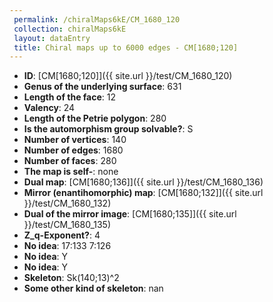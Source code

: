 ```yaml
--- 
 permalink: /chiralMaps6kE/CM_1680_120 
 collection: chiralMaps6kE
 layout: dataEntry
 title: Chiral maps up to 6000 edges - CM[1680;120]
---
```


- **ID**: [CM[1680;120]]({{ site.url }}/test/CM_1680_120)
- **Genus of the underlying surface**: 631
- **Length of the face**: 12
- **Valency**: 24
- **Length of the Petrie polygon**: 280
- **Is the automorphism group solvable?**: S
- **Number of vertices**: 140
- **Number of edges**: 1680
- **Number of faces**: 280
- **The map is self-**: none
- **Dual map**: [CM[1680;136]]({{ site.url }}/test/CM_1680_136)
- **Mirror (enantihomorphic) map**: [CM[1680;132]]({{ site.url }}/test/CM_1680_132)
- **Dual of the mirror image**: [CM[1680;135]]({{ site.url }}/test/CM_1680_135)
- **Z_q-Exponent?**: 4
- **No idea**:  17:133 7:126
- **No idea**: Y
- **No idea**: Y
- **Skeleton**: Sk(140;13)^2
- **Some other kind of skeleton**: nan
